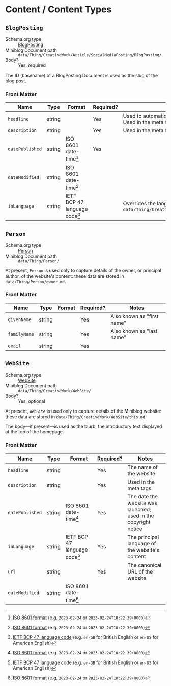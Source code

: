 # Content / Content Types

## `BlogPosting`

<dl>
  <dt>Schema.org type<dt>
  <dd><a href="https://schema.org/BlogPosting">BlogPosting</a></dd>
  <dt>Miniblog Document path<dt>
  <dd><code>data/Thing/CreativeWork/Article/SocialMediaPosting/BlogPosting/</code></dd>
  <dt>Body?<dt>
  <dd>Yes, required</dd>
</dl>

The ID (basename) of a BlogPosting Document is used as the slug of the blog post.

### Front Matter

| Name            | Type   | Format                        | Required? | Notes                                                                         |
|-----------------|--------|-------------------------------|-----------|-------------------------------------------------------------------------------|
| `headline`      | string |                               | Yes       | Used to automatically create a heading.  Used in the meta tags.               |
| `description`   | string |                               | Yes       | Used in the meta tags                                                         |
| `datePublished` | string | ISO 8601 date-time[^1]        | Yes       |                                                                               |
| `dateModified`  | string | ISO 8601 date-time[^1]        |           |                                                                               |
| `inLanguage`    | string | IETF BCP 47 language code[^2] |           | Overrides the language specified in `data/Thing/CreativeWork/WebSite/this.md` |

## `Person`

<dl>
  <dt>Schema.org type<dt>
  <dd><a href="https://schema.org/Person">Person</a></dd>
  <dt>Miniblog Document path<dt>
  <dd><code>data/Thing/Person/</code></dd>
</dl>

At present, `Person` is used only to capture details of the owner, or principal author, of the website's content: these data are stored in `data/Thing/Person/owner.md`.

### Front Matter

| Name         | Type   | Format | Required? | Notes                      |
|--------------|--------|--------|-----------|----------------------------|
| `givenName`  | string |        | Yes       | Also known as "first name" |
| `familyName` | string |        | Yes       | Also known as "last name"  |
| `email`      | string |        | Yes       |                            |

## `WebSite`

<dl>
  <dt>Schema.org type<dt>
  <dd><a href="https://schema.org/WebSite">WebSite</a></dd>
  <dt>Miniblog Document path<dt>
  <dd><code>data/Thing/CreativeWork/WebSite/</code></dd>
  <dt>Body?<dt>
  <dd>Yes, optional</dd>
</dl>

At present, `WebSite` is used only to capture details of the Miniblog website: these data are stored in `data/Thing/CreativeWork/WebSite/this.md`.

The body&mdash;if present&mdash;is used as the blurb, the introductory text displayed at the top of the homepage.

### Front Matter

| Name            | Type   | Format                        | Required? | Notes                                                           |
|-----------------|--------|-------------------------------|-----------|-----------------------------------------------------------------|
| `headline`      | string |                               | Yes       | The name of the website                                         |
| `description`   | string |                               | Yes       | Used in the meta tags                                           |
| `datePublished` | string | ISO 8601 date-time[^1]        | Yes       | The date the website was launched; used in the copyright notice |
| `inLanguage`    | string | IETF BCP 47 language code[^2] | Yes       | The principal language of the website's content                 |
| `url`           | string |                               | Yes       | The canonical URL of the website                                |
| `dateModified`  | string | ISO 8601 date-time[^1]        |           |                                                                 |

[^1]: [ISO 8601 format](https://en.wikipedia.org/wiki/ISO_8601) (e.g. `2023-02-24` or `2023-02-24T10:22:39+0000`)
[^2]: [IETF BCP 47 language code](https://en.wikipedia.org/wiki/IETF_language_tag) (e.g. `en-GB` for British English or `en-US` for American English)
